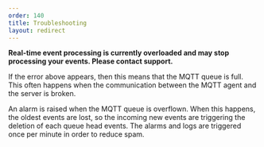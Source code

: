 ```yaml
---
order: 140
title: Troubleshooting
layout: redirect
---
```


**Real-time event processing is currently overloaded and may stop processing your events. Please contact support.**

If the error above appears, then this means that the MQTT queue is full. This often happens when the communication between the MQTT agent and the server is broken.

An alarm is raised when the MQTT queue is overflown. When this happens, the oldest events are lost, so the incoming new events are triggering the deletion of each queue head events. The alarms and logs are triggered once per minute in order to reduce spam.